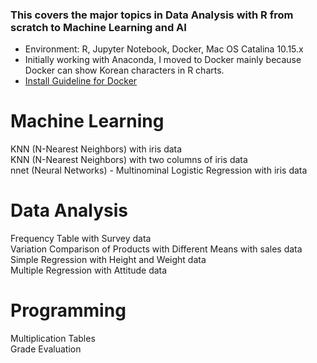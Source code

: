 ### This covers the major topics in Data Analysis with R from scratch to Machine Learning and AI

* Environment: R, Jupyter Notebook, Docker, Mac OS Catalina 10.15.x
* Initially working with Anaconda, I moved to Docker mainly because Docker can show Korean characters in R charts.
* [Install Guideline for Docker](https://datascienceschool.net/view-notebook/03c5b5a96a614ee588a74f05c720e67c/)

# Machine Learning
KNN (N-Nearest Neighbors) with iris data  
KNN (N-Nearest Neighbors) with two columns of iris data  
nnet (Neural Networks) - Multinominal Logistic Regression with iris data


# Data Analysis
Frequency Table with Survey data  
Variation Comparison of Products with Different Means with sales data  
Simple Regression with Height and Weight data  
Multiple Regression with Attitude data  

# Programming
Multiplication Tables  
Grade Evaluation

